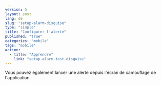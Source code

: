 ```yaml
---
version: 5
layout: post
lang: de
slug: "setup-alarm-disguise"
type: "simple"
title: "Configurer l'alerte"
published: "true"
categories: "mobile"
tags: "mobile"
action: 
  - title: "Apprendre"
    link: "setup-alarm-test-disguise"
---
```


Vous pouvez également lancer une alerte depuis l'écran de camouflage de l'application. 
